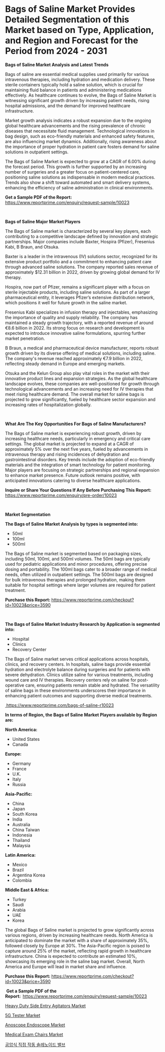 <p><h1>Bags of Saline Market Provides Detailed Segmentation of this Market based on Type, Application, and Region and Forecast for the Period from 2024 - 2031</h1></p><p><strong>Bags of Saline Market Analysis and Latest Trends</strong></p>
<p><p>Bags of saline are essential medical supplies used primarily for various intravenous therapies, including hydration and medication delivery. These sterile containers typically hold a saline solution, which is crucial for maintaining fluid balance in patients and administering medications effectively. As healthcare continues to evolve, the Bags of Saline Market is witnessing significant growth driven by increasing patient needs, rising hospital admissions, and the demand for improved healthcare infrastructure.</p><p>Market growth analysis indicates a robust expansion due to the ongoing global healthcare advancements and the rising prevalence of chronic diseases that necessitate fluid management. Technological innovations in bag design, such as eco-friendly materials and enhanced safety features, are also influencing market dynamics. Additionally, rising awareness about the importance of proper hydration in patient care fosters demand for saline solutions in outpatient settings.</p><p>The Bags of Saline Market is expected to grow at a CAGR of 6.00% during the forecast period. This growth is further supported by an increasing number of surgeries and a greater focus on patient-centered care, positioning saline solutions as indispensable in modern medical practices. Trends also show a shift toward automated and smart delivery systems, enhancing the efficiency of saline administration in clinical environments.</p></p>
<p><strong>Get a Sample PDF of the Report:&nbsp;</strong> <a href="https://www.reportprime.com/enquiry/request-sample/10023">https://www.reportprime.com/enquiry/request-sample/10023</a></p>
<p>&nbsp;</p>
<p><strong>Bags of Saline Major Market Players</strong></p>
<p><p>The Bags of Saline market is characterized by several key players, each contributing to a competitive landscape defined by innovation and strategic partnerships. Major companies include Baxter, Hospira (Pfizer), Fresenius Kabi, B Braun, and Otsuka. </p><p>Baxter is a leader in the intravenous (IV) solutions sector, recognized for its extensive product portfolio and a commitment to enhancing patient care through advanced saline solutions. The company reported sales revenue of approximately $12.31 billion in 2022, driven by growing global demand for IV therapy.</p><p>Hospira, now part of Pfizer, remains a significant player with a focus on sterile injectable products, including saline solutions. As part of a larger pharmaceutical entity, it leverages Pfizer’s extensive distribution network, which positions it well for future growth in the saline market.</p><p>Fresenius Kabi specializes in infusion therapy and injectables, emphasizing the importance of quality and supply reliability. The company has maintained a steady growth trajectory, with a reported revenue of around €8.6 billion in 2022. Its strong focus on research and development is expected to introduce innovative saline formulations, spurring further market penetration.</p><p>B Braun, a medical and pharmaceutical device manufacturer, reports robust growth driven by its diverse offering of medical solutions, including saline. The company's revenue reached approximately €7.9 billion in 2022, reflecting steady demand in Europe and emerging markets.</p><p>Otsuka and the Kelun Group also play vital roles in the market with their innovative product lines and expansion strategies. As the global healthcare landscape evolves, these companies are well-positioned for growth through technological advancements and an increasing need for IV therapies that meet rising healthcare demand. The overall market for saline bags is projected to grow significantly, fueled by healthcare sector expansion and increasing rates of hospitalization globally.</p></p>
<p>&nbsp;</p>
<p><strong>What Are The Key Opportunities For Bags of Saline Manufacturers?</strong></p>
<p><p>The Bags of Saline market is experiencing robust growth, driven by increasing healthcare needs, particularly in emergency and critical care settings. The global market is projected to expand at a CAGR of approximately 5% over the next five years, fueled by advancements in intravenous therapy and rising incidences of dehydration and gastrointestinal disorders. Key trends include the adoption of eco-friendly materials and the integration of smart technology for patient monitoring. Major players are focusing on strategic partnerships and regional expansion to enhance market presence. Future outlook remains positive, with anticipated innovations catering to diverse healthcare applications.</p></p>
<p><strong>Inquire or Share Your Questions If Any Before Purchasing This Report:</strong> <a href="https://www.reportprime.com/enquiry/pre-order/10023">https://www.reportprime.com/enquiry/pre-order/10023</a></p>
<p>&nbsp;</p>
<p><strong>Market Segmentation</strong></p>
<p><strong>The Bags of Saline Market Analysis by types is segmented into:</strong></p>
<p><ul><li>50ml</li><li>100ml</li><li>500ml</li></ul></p>
<p><p>The Bags of Saline market is segmented based on packaging sizes, including 50ml, 100ml, and 500ml volumes. The 50ml bags are typically used for pediatric applications and minor procedures, offering precise dosing and portability. The 100ml bags cater to a broader range of medical needs, often utilized in outpatient settings. The 500ml bags are designed for bulk intravenous therapies and prolonged hydration, making them suitable for hospital settings where larger volumes are required for patient treatment.</p></p>
<p><strong>Purchase this Report:&nbsp;</strong><a href="https://www.reportprime.com/checkout?id=10023&price=3590">https://www.reportprime.com/checkout?id=10023&price=3590</a></p>
<p>&nbsp;</p>
<p><strong>The Bags of Saline Market Industry Research by Application is segmented into:</strong></p>
<p><ul><li>Hospital</li><li>Clinics</li><li>Recovery Center</li></ul></p>
<p><p>The Bags of Saline market serves critical applications across hospitals, clinics, and recovery centers. In hospitals, saline bags provide essential hydration and electrolyte balance during surgeries and for patients with severe dehydration. Clinics utilize saline for various treatments, including wound care and IV therapies. Recovery centers rely on saline for post-operative care, ensuring patients remain stable and hydrated. The versatility of saline bags in these environments underscores their importance in enhancing patient outcomes and supporting diverse medical treatments.</p></p>
<p><a href="https://www.reportprime.com/bags-of-saline-r10023">&nbsp;https://www.reportprime.com/bags-of-saline-r10023</a></p>
<p><strong>In terms of Region, the Bags of Saline Market Players available by Region are:</strong></p>
<p>
    <p> <strong> North America: </strong>
        <ul>
            <li>United States</li>
            <li>Canada</li>
        </ul>
        </p> 
    <p> <strong> Europe: </strong>
        <ul>
            <li>Germany</li>
            <li>France</li>
            <li>U.K.</li>
            <li>Italy</li>
            <li>Russia</li>
        </ul>
        </p> 
    <p> <strong> Asia-Pacific: </strong>
        <ul>
            <li>China</li>
            <li>Japan</li>
            <li>South Korea</li>
            <li>India</li>
            <li>Australia</li>
            <li>China Taiwan</li>
            <li>Indonesia</li>
            <li>Thailand</li>
            <li>Malaysia</li>
        </ul>
        </p> 
    <p> <strong> Latin America: </strong>
        <ul>
            <li>Mexico</li>
            <li>Brazil</li>
            <li>Argentina Korea</li>
            <li>Colombia</li>
        </ul>
        </p> 
    <p> <strong> Middle East & Africa: </strong>
        <ul>
            <li>Turkey</li>
            <li>Saudi</li>
            <li>Arabia</li>
            <li>UAE</li>
            <li>Korea</li>
        </ul>
    </p>
    </p>
<p><p>The global Bags of Saline market is projected to grow significantly across various regions, driven by increasing healthcare needs. North America is anticipated to dominate the market with a share of approximately 35%, followed closely by Europe at 30%. The Asia-Pacific region is poised to capture around 25% of the market, reflecting rapid growth in healthcare infrastructure. China is expected to contribute an estimated 10%, showcasing its emerging role in the saline bag market. Overall, North America and Europe will lead in market share and influence.</p></p>
<p><strong>Purchase this Report: </strong><a href="https://www.reportprime.com/checkout?id=10023&price=3590">https://www.reportprime.com/checkout?id=10023&price=3590</a></p>
<p>&nbsp;<strong>Get a Sample PDF of the Report:&nbsp;&nbsp;</strong><a href="https://www.reportprime.com/enquiry/request-sample/10023">https://www.reportprime.com/enquiry/request-sample/10023</a></p>
<p><strong></strong></p>
<p><p><a href="https://issuu.com/reportprime-2/docs/heavy-duty-side-entry-agitators-mar_36a002510d7d5e">Heavy Duty Side Entry Agitators Market</a></p><p><a href="https://www.linkedin.com/pulse/role-5g-tester-market-applications-network-equipment-manufacturermobile-wx6dc?trackingId=B9yHUzLNSae67T3yVUzO9w%3D%3D">5G Tester Market</a></p><p><a href="https://medium.com/@jacob.gibson4568/the-anoscope-endoscope-market-has-witnessed-significant-growth-in-recent-years-and-this-trend-is-1b807bdda055">Anoscope Endoscope Market</a></p><p><a href="https://github.com/dringals/Market-Research-Report-List-5/blob/main/medical-exam-chairs-market.md">Medical Exam Chairs Market</a></p><p><a href="https://medium.com/@terrellmend76/%EC%84%B8%EA%B3%84-pneumatic-direct-operated-solenoid-valves-market-%EC%9D%80-2024%EC%97%90%EC%84%9C-2031%EB%A1%9C-%EC%97%B0%ED%8F%89%EA%B7%A0-%EC%A6%9D%EA%B0%80%EC%9C%A8%EC%9D%84-%EB%B3%B4%EC%9D%BC-%EA%B2%83%EC%9C%BC%EB%A1%9C-%EC%98%88%EC%83%81%EB%90%A9%EB%8B%88%EB%8B%A4-cfdef5d8a8dc?postPublishedType=initial">공압식 직접 작동 솔레노이드 밸브</a></p></p>
